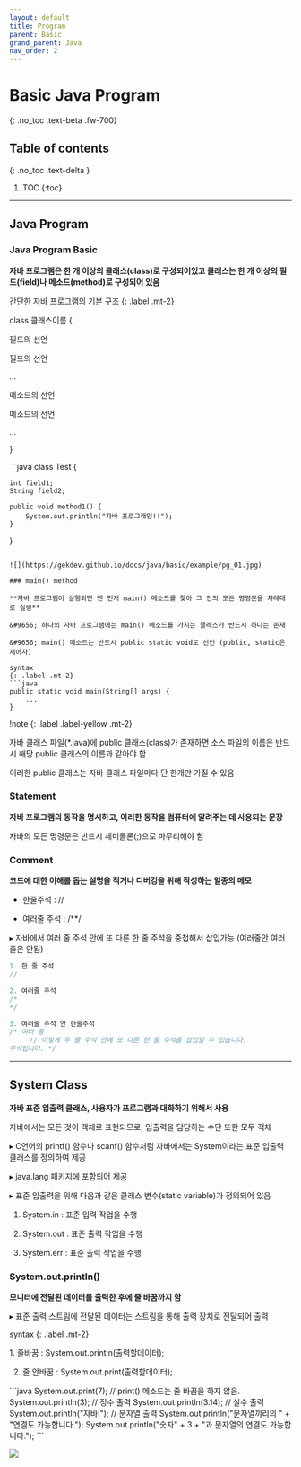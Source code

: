 ```yaml
---
layout: default
title: Program
parent: Basic
grand_parent: Java
nav_order: 2
---
```


# Basic Java Program
{: .no_toc .text-beta .fw-700}

## Table of contents
{: .no_toc .text-delta }

1. TOC
{:toc}

---

## Java Program 

### Java Program Basic 

**자바 프로그램은 한 개 이상의 클래스(class)로 구성되어있고 클래스는 한 개 이상의 필드(field)나 메소드(method)로 구성되어 있음**

간단한 자바 프로그램의 기본 구조
{: .label .mt-2}
<div class="code-example" markdown="1">
class 클래스이름 {

필드의 선언

필드의 선언

...

메소드의 선언

메소드의 선언

...

}
</div>
```java
class Test {

    int field1;
    String field2;

    public void method1() {
        System.out.println("자바 프로그래밍!!");
    }

}
```

![](https://gekdev.github.io/docs/java/basic/example/pg_01.jpg)

### main() method

**자바 프로그램이 실행되면 맨 먼저 main() 메소드를 찾아 그 안의 모든 명령문을 차례대로 실행**

&#9656; 하나의 자바 프로그램에는 main() 메소드를 가지는 클래스가 반드시 하나는 존재

&#9656; main() 메소드는 반드시 public static void로 선언 (public, static은 제어자)

syntax
{: .label .mt-2}
```java
public static void main(String[] args) {
    ...
}
```

!note
{: .label .label-yellow .mt-2}
<div class="code-example" markdown="1">
자바 클래스 파일(*.java)에 public 클래스(class)가 존재하면 소스 파일의 이름은 반드시 해당 public 클래스의 이름과 같아야 함

이러한 public 클래스는 자바 클래스 파일마다 단 한개만 가질 수 있음
</div>

### Statement

**자바 프로그램의 동작을 명시하고, 이러한 동작을 컴퓨터에 알려주는 데 사용되는 문장**

자바의 모든 명령문은 반드시 세미콜론(;)으로 마무리해야 함

### Comment

**코드에 대한 이해를 돕는 설명을 적거나 디버깅을 위해 작성하는 일종의 메모**

* 한줄주석 : //

* 여러줄 주석 : /**/

&#9656; 자바에서 여러 줄 주석 안에 또 다른 한 줄 주석을 중첩해서 삽입가능 (여러줄안 여러줄은 안됨)

```java
1. 한 줄 주석
//

2. 여러줄 주석 
/* 
*/

3. 여러줄 주석 안 한줄주석
/* 여러 줄
     // 이렇게 두 줄 주석 안에 또 다른 한 줄 주석을 삽입할 수 있습니다.
주석입니다. */
```

---

## System Class 

**자바 표준 입출력 클래스, 사용자가 프로그램과 대화하기 위해서 사용**

자바에서는 모든 것이 객체로 표현되므로, 입출력을 담당하는 수단 또한 모두 객체

&#9656; C언어의 printf() 함수나 scanf() 함수처럼 자바에서는 System이라는 표준 입출력 클래스를 정의하여 제공

&#9656; java.lang 패키지에 포함되어 제공

&#9656; 표준 입출력을 위해 다음과 같은 클래스 변수(static variable)가 정의되어 있음

1. System.in : 표준 입력 작업을 수행

2. System.out : 표준 출력 작업을 수행

3. System.err : 표준 출력 작업을 수행

### System.out.println()

**모니터에 전달된 데이터를 출력한 후에 줄 바꿈까지 함**

&#9656; 표준 출력 스트림에 전달된 데이터는 스트림을 통해 출력 장치로 전달되어 출력

syntax
{: .label .mt-2}
<div class="code-example" markdown="1">
1. 줄바꿈 : System.out.println(출력할데이터);

2. 줄 안바꿈 : System.out.print(출력할데이터);
</div>
```java
System.out.print(7);         // print() 메소드는 줄 바꿈을 하지 않음.
System.out.println(3);       // 정수 출력
System.out.println(3.14);    // 실수 출력
System.out.println("자바!"); // 문자열 출력
System.out.println("문자열끼리의 " + "연결도 가능합니다.");
System.out.println("숫자" + 3 + "과 문자열의 연결도 가능합니다.");
```

![](https://gekdev.github.io/docs/java/basic/example/pg_02.jpg)
